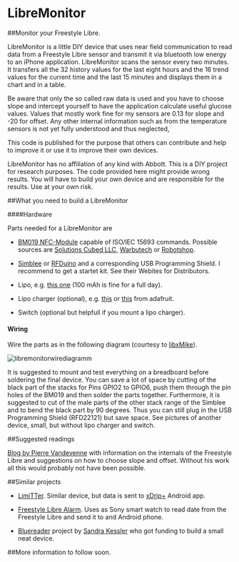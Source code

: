 # LibreMonitor
##Monitor your Freestyle Libre.

LibreMonitor is a little DIY device that uses near field communication to read data from a Freestyle Libre sensor and transmit it via bluetooth low energy to an iPhone application. LibreMonitor scans the sensor every two minutes. It transfers all the 32 history values for the last eight hours and the 16 trend values for the current time and the last 15 minutes and displays them in a chart and in a table. 

Be aware that only the so called raw data is used and you have to choose slope and intercept yourself to have the application calculate useful glucose values. Values that mostly work fine for my sensors are 0.13 for slope and -20 for offset. Any other internal information such as from the temperature sensors is not yet fully understood and thus neglected,

This code is published for the purpose that others can contribute and help to improve it or use it to improve their own devices.

LibreMonitor has no affiliation of any kind with Abbott. This is a DIY project for research purposes. The code provided here might provide wrong results. You will have to build your own device and are responsible for the results. Use at your own risk.  


##What you need to build a LibreMonitor

####Hardware

Parts needed for a LibreMonitor are

* [BM019 NFC-Module](http://www.solutions-cubed.com/bm019/) capable of ISO/IEC 15693 commands. Possible sources are [Solutions Cubed LLC](http://www.solutions-cubed.com/bm019/), [Warbutech](http://www.warburtech.co.uk/products/modules/solutions.cubed.bm019.serial.to.nfc.converter/) or 
[Robotshop](http://www.robotshop.com/eu/en/serial-to-nfc-converter-module.html).

* [Simblee](https://www.simblee.com) or [RFDuino](http://www.rfduino.com) and a corresponding USB Programming Shield. I recommend to get a startet kit. See their Webites for Distributors.

* Lipo, e.g. [this one](http://www.exp-tech.de/polymer-lithium-ion-battery-110mah-5687) (100 mAh is fine for a full day).

* Lipo charger (optional), e.g. [this](https://www.adafruit.com/product/1304) or [this](https://www.adafruit.com/products/1904) from adafruit. 

* Switch (optional but helpfull if you mount a lipo charger).

#### Wiring

Wire the parts as in the following diagram (courtesy to [libxMike](https://github.com/libxmike?tab=following)). 

![libremonitorwirediagramm](https://cloud.githubusercontent.com/assets/10375483/19703622/c866a0d0-9b04-11e6-9471-8056324664b5.jpg)

It is suggested to mount and test everything on a breadboard before soldering the final device. You can save a lot of space by cutting of the black part of the stacks for Pins GPIO2 to GPIO6, push them through the pin holes of the BM019 and then solder the parts together. Furthermore, it is suggested to cut of the male parts of the other stack range of the Simblee and to bend the black part by 90 degrees. Thus you can still plug in the USB Programming Shield (RFD22121) but save space. See pictures of another device, small, but without lipo charger and switch.


##Suggested readings

[Blog by Pierre Vandevenne](http://type1tennis.blogspot.de) with information on the internals of the Freestyle Libre and suggestions on how to choose slope and offset. Without his work all this would probably not have been possible.


##Similar projects

* [LimiTTer](https://github.com/JoernL/LimiTTer). Similar device, but data is sent to [xDrip+](https://github.com/jamorham/xDrip-plus) Android app.

* [Freestyle Libre Alarm](https://github.com/pimpimmi/LibreAlarm/wiki). Uses as Sony smart watch to read date from the Freestyle Libre and send it to and Android phone.

* [Bluereader](https://www.startnext.com/bluereader) project by [Sandra Kessler](http://unendlichkeit.net/wordpress/) who got funding to build a small neat device. 


##More information to follow soon.
